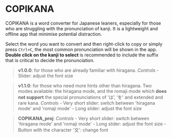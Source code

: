 # COPIKANA
COPIKANA is a word converter for Japanese leaners, especially for those who are struggling with the pronunciation of kanji. It is a lightweight and offline app that minimise potential distraction.

Select the word you want to convert and then right-click to copy or simply press `Ctrl+C`, the most common pronunciation will be shown in the app. **Double click on the kanji to select** is recommended to include the suffix that is critical to decide the pronunciation.

> **v1.0.0**: for those who are already familiar with hiragana.
> *Controls*
	- Slider: adjust the font size

> **v1.1.0**: for those who need more hints other than hiragana. Two modes available: the hiragana mode, and the romaji mode which **does not support** the special pronunciations of ‘は’, ‘を’ and extended and rare kana.
> *Controls*
	- Very short slider: switch between 'hiragana mode' and 'romaji mode'
	- Long slider: adjust the font size

 >**COPIKANA_proj**: 
*Controls*
	- Very short slider: switch between 'hiragana mode' and 'romaji mode'
	- Long slider: adjust the font size
	- Button with the character '文': change font
